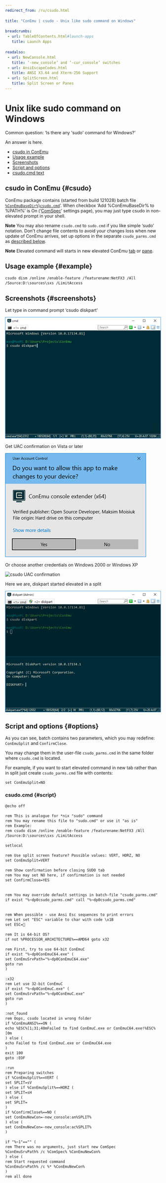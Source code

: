 ```yaml
---
redirect_from: /ru/csudo.html

title: "ConEmu | csudo - Unix like sudo command on Windows"

breadcrumbs:
 - url: TableOfContents.html#launch-apps
   title: Launch Apps

readalso:
 - url: NewConsole.html
   title: ‘-new_console’ and ‘-cur_console’ switches
 - url: AnsiEscapeCodes.html
   title: ANSI X3.64 and Xterm-256 Support
 - url: SplitScreen.html
   title: Split Screen or Panes
---
```


# Unix like sudo command on Windows

Common question: ‘Is there any 'sudo' command for Windows?’

An answer is here.

* [csudo in ConEmu](#csudo)
* [Usage example](#example)
* [Screenshots](#screenshots)
* [Script and options](#options)
* [csudo.cmd text](#script)


## csudo in ConEmu  {#csudo}

ConEmu package contains (started from build 121028) batch file
[`%ConEmuBaseDir%`](ConEmuEnvironment.html)\\[`csudo.cmd`](https://github.com/Maximus5/ConEmu/blob/master/Release/ConEmu/csudo.cmd)’.
When checkbox ‘Add %ConEmuBaseDir% to %PATH%’ is On (‘[ComSpec](SettingsComspec.html)’ settings page),
you may just type csudo in non-elevated prompt in your shell.

**Note** You may also rename `csudo.cmd` to `sudo.cmd` if you like simple ‘sudo’ notation.
Don't change file contents to avoid your changes loss when new update of ConEmu arrives,
set up options in the separate `csudo_parms.cmd` as [described below](#options).

**Note** Elevated command will starts in new elevated ConEmu [tab](TabBar.html) or [pane](SplitScreen.html).


## Usage example  {#example}

```
csudo dism /online /enable-feature /featurename:NetFX3 /All /Source:D:\sources\sxs /LimitAccess
```


## Screenshots  {#screenshots}

Let type in command prompt ‘csudo diskpart’

![Running csudo command](/img/ConEmuSuDo1.png)

Get UAC confirmation on Vista or later

![csudo UAC confirmation](/img/ConEmuSuDo2.png)

Or choose another credentials on Windows 2000 or Windows XP

![csudo UAC confirmation](/img/ConEmuSuDo4.png)

Here we are, diskpart started elevated in a split

![Running csudo command](/img/ConEmuSuDo3.png)



## Script and options  {#options}

As you can see, batch contains two parameters, which you may redefine: `ConEmuSplit` and `ConfirmClose`.

You may change them in the user-file `csudo_parms.cmd` in the same folder where `csudo.cmd` is located.

For example, if you want to start elevated command in new tab rather than in split
just create `csudo_parms.cmd` file with contents:

```
set ConEmuSplit=NO
```



### csudo.cmd  {#script}

~~~
@echo off

rem This is analogue for *nix "sudo" command
rem You may rename this file to "sudo.cmd" or use it "as is"
rem Example:
rem csudo dism /online /enable-feature /featurename:NetFX3 /All /Source:D:\sources\sxs /LimitAccess

setlocal

rem Use split screen feature? Possible values: VERT, HORZ, NO
set ConEmuSplit=VERT

rem Show confirmation before closing SUDO tab
rem You may set NO here, if confirmation is not needed
set ConfirmClose=YES


rem You may override default settings in batch-file "csudo_parms.cmd"
if exist "%~dp0csudo_parms.cmd" call "%~dp0csudo_parms.cmd"


rem When possible - use Ansi Esc sequences to print errors
rem Let set "ESC" variable to char with code \x1B
set ESC=

rem It is 64-bit OS?
if not %PROCESSOR_ARCHITECTURE%==AMD64 goto x32

rem First, try to use 64-bit ConEmuC
if exist "%~dp0ConEmuC64.exe" (
set ConEmuSrvPath="%~dp0ConEmuC64.exe"
goto run
)

:x32
rem Let use 32-bit ConEmuC
if exist "%~dp0ConEmuC.exe" (
set ConEmuSrvPath="%~dp0ConEmuC.exe"
goto run
)

:not_found
rem Oops, csudo located in wrong folder
if %ConEmuANSI%==ON (
echo %ESC%[1;31;40mFailed to find ConEmuC.exe or ConEmuC64.exe!%ESC%[0m
) else (
echo Failed to find ConEmuC.exe or ConEmuC64.exe
)
exit 100
goto :EOF

:run
rem Preparing switches
if %ConEmuSplit%==VERT (
set SPLIT=sV
) else if %ConEmuSplit%==HORZ (
set SPLIT=sH
) else (
set SPLIT=
)
if %ConfirmClose%==NO (
set ConEmuNewCon=-new_console:an%SPLIT%
) else (
set ConEmuNewCon=-new_console:ac%SPLIT%
)

if "%~1"=="" (
rem There was no arguments, just start new ComSpec
%ConEmuSrvPath% /c %ComSpec% %ConEmuNewCon%
) else (
rem Start requested command
%ConEmuSrvPath% /c %* %ConEmuNewCon%
)
rem all done
~~~
